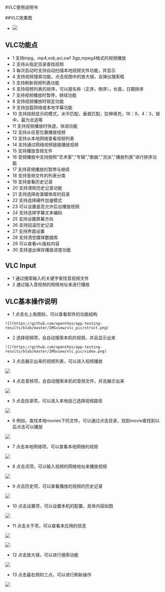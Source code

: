 #VLC使用说明书

##VLC效果图
- ![](https://github.com/openthos/app-testing-results/blob/master/IMGview/vlc_pic/video.png)

## VLC功能点
  - 1 支持mpg，mp4,vob,avi,swf 3gp,mpeg4格式的视频播放
  - 2 支持从指定目录查找视频
  - 3 每次启动时支持自动扫描本地视频文件功能，并显示
  - 4 支持视频搜索功能，点击视图中的放大镜，会弹出搜索框
  - 5 支持刷新视频列表功能
  - 6 支持视频列表的排序，可以按名称（正序，倒序），长度，日期排序
  - 7 支持视频播放时暂停，继续功能
  - 8 支持视频播放时锁定功能
  - 9 支持加载网络或本地字幕功能
  - 10 支持视频显示的模式，水平匹配，垂直匹配，拉伸填充，16：9，4：3，居中，最为合适等
  - 11 支持视频播放时快退，快进功能
  - 12 支持从任意位置播放视频
  - 13 支持从本地网络查看视频列表
  - 14 支持通过网络视频链接播放视频
  - 15 支持播放音频文件
  - 16 音频播放中支持按照"艺术家","专辑","歌曲","流派","播放列表"进行排序功能
  - 17 支持音频播放的暂停与继续
  - 18 支持音频文件的列表分类
  - 19 支持查看历史记录
  - 20 支持清除历史记录功能
  - 21 支持选择收录媒体库的目录
  - 22 支持选择硬件加速模式
  - 23 可以设置是否允许后台播放视频
  - 24 支持选择字幕文本编码
  - 25 支持设置屏幕方向
  - 26 支持回滚历史记录
  - 27 支持界面设置
  - 28 支持清空媒体数据库
  - 29 可以查看vlc版权内容
  - 30 支持退出保存播放进度功能
  
## VLC Input
  - 1 通过搜索输入的关键字查找音视频文件
  - 2 通过输入音视频的网络地址来进行播放
  
## VLC基本操作说明
   - 1 点击左上角图标，可以查看软件的功能结构
   
    ![](https://github.com/openthos/app-testing-results/blob/master/IMGview/vlc_pic/struct.png)
        
   - 2 选择视频项，会自动搜索本机的视频，并且显示出来
   
    ![](https://github.com/openthos/app-testing-results/blob/master/IMGview/vlc_pic/video.png)

   - 3 点击展示出来的视频列表，可以进入视频播放
   
   ![](https://github.com/openthos/app-testing-results/blob/master/IMGview/vlc_pic/video_play.png)

   - 4 点击音频项，会自动搜索本机的音频文件，并且展示出来
   
   ![](https://github.com/openthos/app-testing-results/blob/master/IMGview/vlc_pic/music.png)
   
   - 5 点击目录项，可以进入本地自己选择视频路径
   
   ![](https://github.com/openthos/app-testing-results/blob/master/IMGview/vlc_pic/list.png)
   
   - 6 例如，查找本地movies下的文件，可以通过点击目录，找到movie查找到以后点击可以播放
   
   ![](https://github.com/openthos/app-testing-results/blob/master/IMGview/vlc_pic/list_video.png)
   
   - 7 点击本地网络项，可以查看本地网络的视频
   
   ![](https://github.com/openthos/app-testing-results/blob/master/IMGview/vlc_pic/net.png)
   
   - 8 点击流项，可以输入视频的网络地址来播放视频
   
   ![](https://github.com/openthos/app-testing-results/blob/master/IMGview/vlc_pic/net_stream.png)
   
   - 9 点击历史项，可以查看播放的视频的历史记录
   
   ![](https://github.com/openthos/app-testing-results/blob/master/IMGview/vlc_pic/history.png)
   
   - 10 点击设置项，可以设置本机的配置，具体内容如图
   
   ![](https://github.com/openthos/app-testing-results/blob/master/IMGview/vlc_pic/setting.png)
   
   - 11 点击关于项，可以查看本应用的信息
   
   ![](https://github.com/openthos/app-testing-results/blob/master/IMGview/vlc_pic/about.png)
   
   ![](https://github.com/openthos/app-testing-results/blob/master/IMGview/vlc_pic/permission.png)
   
   - 12 点击放大镜，可以进行搜索功能
   
   ![](https://github.com/openthos/app-testing-results/blob/master/IMGview/vlc_pic/search.png)
   
   - 13 点击最右侧的三点，可以进行刷新操作
   
   ![](https://github.com/openthos/app-testing-results/blob/master/IMGview/vlc_pic/refresh.png)
   
   

